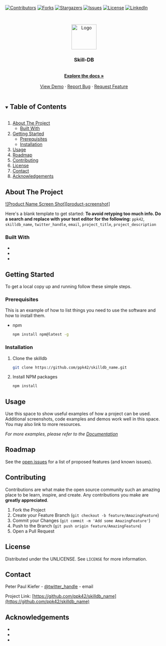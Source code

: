 <!-- PROJECT SHIELDS -->
[![Contributors][contributors-shield]][contributors-url]
[![Forks][forks-shield]][forks-url]
[![Stargazers][stars-shield]][stars-url]
[![Issues][issues-shield]][issues-url]
[![License][license-shield]][license-url]
[![LinkedIn][linkedin-shield]][linkedin-url]

<!-- PROJECT LOGO -->
<br />
<p align="center">
  <a href="https://github.com/ppk42/skildb">
    <img src="images/logo.png" alt="Logo" width="80" height="80">
  </a>

  <h3 align="center">Skill-DB</h3>

  <p align="center">
    <br />
    <a href="https://github.com/ppk42/skilldb_name"><strong>Explore the docs »</strong></a>
    <br />
    <br />
    <a href="https://github.com/ppk42/skilldb_name">View Demo</a>
    ·
    <a href="https://github.com/ppk42/skilldb_name/issues">Report Bug</a>
    ·
    <a href="https://github.com/ppk42/skilldb_name/issues">Request Feature</a>
  </p>
</p>



<!-- TABLE OF CONTENTS -->
<details open="open">
  <summary><h2 style="display: inline-block">Table of Contents</h2></summary>
  <ol>
    <li>
      <a href="#about-the-project">About The Project</a>
      <ul>
        <li><a href="#built-with">Built With</a></li>
      </ul>
    </li>
    <li>
      <a href="#getting-started">Getting Started</a>
      <ul>
        <li><a href="#prerequisites">Prerequisites</a></li>
        <li><a href="#installation">Installation</a></li>
      </ul>
    </li>
    <li><a href="#usage">Usage</a></li>
    <li><a href="#roadmap">Roadmap</a></li>
    <li><a href="#contributing">Contributing</a></li>
    <li><a href="#license">License</a></li>
    <li><a href="#contact">Contact</a></li>
    <li><a href="#acknowledgements">Acknowledgements</a></li>
  </ol>
</details>



<!-- ABOUT THE PROJECT -->
## About The Project

[![Product Name Screen Shot][product-screenshot]](https://example.com)

Here's a blank template to get started:
**To avoid retyping too much info. Do a search and replace with your text editor for the following:**
`ppk42`, `skilldb_name`, `twitter_handle`, `email`, `project_title`, `project_description`


### Built With

* []()
* []()
* []()



<!-- GETTING STARTED -->
## Getting Started

To get a local copy up and running follow these simple steps.

### Prerequisites

This is an example of how to list things you need to use the software and how to install them.
* npm
  ```sh
  npm install npm@latest -g
  ```

### Installation

1. Clone the skilldb
   ```sh
   git clone https://github.com/ppk42/skilldb_name.git
   ```
2. Install NPM packages
   ```sh
   npm install
   ```



<!-- USAGE EXAMPLES -->
## Usage

Use this space to show useful examples of how a project can be used. Additional screenshots, code examples and demos work well in this space. You may also link to more resources.

_For more examples, please refer to the [Documentation](https://example.com)_



<!-- ROADMAP -->
## Roadmap

See the [open issues](https://github.com/ppk42/skilldb_name/issues) for a list of proposed features (and known issues).



<!-- CONTRIBUTING -->
## Contributing

Contributions are what make the open source community such an amazing place to be learn, inspire, and create. Any contributions you make are **greatly appreciated**.

1. Fork the Project
2. Create your Feature Branch (`git checkout -b feature/AmazingFeature`)
3. Commit your Changes (`git commit -m 'Add some AmazingFeature'`)
4. Push to the Branch (`git push origin feature/AmazingFeature`)
5. Open a Pull Request



<!-- LICENSE -->
## License

Distributed under the UNLICENSE. See `LICENSE` for more information.



<!-- CONTACT -->
## Contact

Peter Paul Kiefer - [@twitter_handle](https://twitter.com/) - email

Project Link: [https://github.com/ppk42/skilldb_name](https://github.com/ppk42/skilldb_name)



<!-- ACKNOWLEDGEMENTS -->
## Acknowledgements

* []()
* []()
* []()





<!-- MARKDOWN LINKS & IMAGES -->
<!-- https://www.markdownguide.org/basic-syntax/#reference-style-links -->
[contributors-shield]: https://img.shields.io/github/contributors/ppk42/skilldb.svg?style=for-the-badge
[contributors-url]: https://github.com/ppk42/skilldb/graphs/contributors
[forks-shield]: https://img.shields.io/github/forks/ppk42/skilldb.svg?style=for-the-badge
[forks-url]: https://github.com/ppk42/skilldb/network/members
[stars-shield]: https://img.shields.io/github/stars/ppk42/skilldb.svg?style=for-the-badge
[stars-url]: https://github.com/ppk42/skilldb/stargazers
[issues-shield]: https://img.shields.io/github/issues/ppk42/skilldb.svg?style=for-the-badge
[issues-url]: https://github.com/ppk42/skilldb/issues
[license-shield]: https://img.shields.io/github/license/ppk42/skilldb.svg?style=for-the-badge
[license-url]: https://github.com/ppk42/skilldb/blob/master/LICENSE.txt
[linkedin-shield]: https://img.shields.io/badge/-LinkedIn-black.svg?style=for-the-badge&logo=linkedin&colorB=555
[linkedin-url]: https://linkedin.com/in/ppk42
